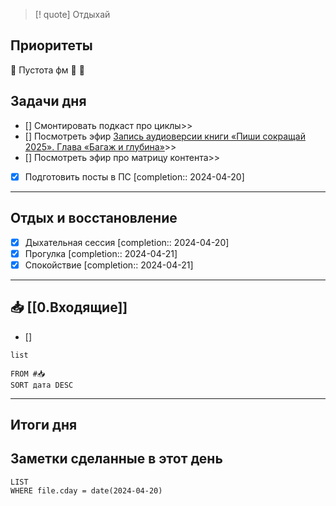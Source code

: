 > [! quote] Отдыхай
> 

## Приоритеты
🔴 Пустота фм
🔴
🔴

## Задачи дня
- [] Смонтировать подкаст про циклы>>
- [] Посмотреть эфир [Запись аудиоверсии книги «Пиши сокращай 2025». Глава «Багаж и глубина»](https://youtu.be/IHoj4jrFh5w?si=n1GdYNzXlcUdoH-C)>>
- [] Посмотреть эфир про матрицу контента>>
- [x] Подготовить посты в ПС  [completion:: 2024-04-20]

---
## Отдых и восстановление
- [x] Дыхательная сессия  [completion:: 2024-04-20]
- [x] Прогулка  [completion:: 2024-04-21]
- [x] Спокойствие  [completion:: 2024-04-21]

---
## 📥 [[0.Входящие]]
- [] 



```dataview
list
	
FROM #📥
SORT дата DESC
```


---
## Итоги дня





## Заметки сделанные в этот день
```dataview
LIST
WHERE file.cday = date(2024-04-20)
```

